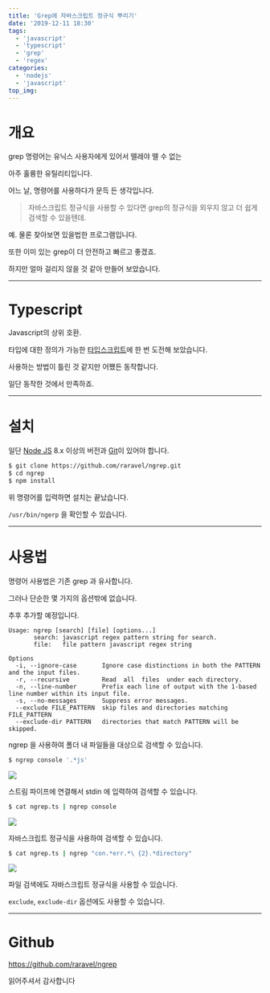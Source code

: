 ```yaml
---
title: 'Grep에 자바스크립트 정규식 뿌리기'
date: '2019-12-11 18:30'
tags:
  - 'javascript'
  - 'typescript'
  - 'grep'
  - 'regex'
categories:
  - 'nodejs'
  - 'javascript'
top_img: 
---
```


# 개요

grep 명령어는 유닉스 사용자에게 있어서 뗄레야 뗄 수 없는

아주 훌륭한 유틸리티입니다.

어느 날, 명령어를 사용하다가 문득 든 생각입니다.

> 자바스크립트 정규식을 사용할 수 있다면 grep의 정규식을 외우지 않고 더 쉽게 검색할 수 있을텐데.

예. 물론 찾아보면 있을법한 프로그램입니다.

또한 이미 있는 grep이 더 안전하고 빠르고 좋겠죠.

하지만 얼마 걸리지 않을 것 같아 만들어 보았습니다.


---


# Typescript


Javascript의 상위 호환.

타입에 대한 정의가 가능한 [타입스크립트](https://www.typescriptlang.org/)에 한 번 도전해 보았습니다.

사용하는 방법이 틀린 것 같지만 어쨌든 동작합니다.

일단 동작한 것에서 만족하죠.


---


# 설치


일단 [Node JS](https://nodejs.org/) 8.x 이상의 버전과 [Git](https://git-scm.com/)이 있어야 합니다.


```bash
$ git clone https://github.com/raravel/ngrep.git
$ cd ngrep
$ npm install
```

위 명령어를 입력하면 설치는 끝났습니다.

`/usr/bin/ngerp` 을 확인할 수 있습니다.

---


# 사용법


명령어 사용법은 기존 grep 과 유사합니다.

그러나 단순한 몇 가지의 옵션밖에 없습니다.

추후 추가할 예정입니다.



```
Usage: ngrep [search] [file] [options...]
       search: javascript regex pattern string for search.
       file:   file pattern javascript regex string

Options
  -i, --ignore-case       Ignore case distinctions in both the PATTERN and the input files.
  -r, --recursive         Read  all  files  under each directory.
  -n, --line-number       Prefix each line of output with the 1-based line number within its input file.
  -s, --no-messages       Suppress error messages.
  --exclude FILE_PATTERN  skip files and directories matching FILE_PATTERN
  --exclude-dir PATTERN   directories that match PATTERN will be skipped.
```


ngrep 을 사용하여 폴더 내 파일들을 대상으로 검색할 수 있습니다.


```bash
$ ngrep console '.*js'
```



![](https://user-images.githubusercontent.com/28672888/178387751-b0251d4c-eeb2-4322-ab7d-c84aeb470b99.gif)


스트림 파이프에 연결해서 stdin 에 입력하여 검색할 수 있습니다.



```bash
$ cat ngrep.ts | ngrep console
```


![](https://user-images.githubusercontent.com/28672888/178387793-60ffe162-bfc0-40b4-9537-5a5491222144.gif)



자바스크립트 정규식을 사용하여 검색할 수 있습니다.

```bash
$ cat ngrep.ts | ngrep "con.*err.*\ {2}.*directory"
```



![](https://user-images.githubusercontent.com/28672888/178387856-586b2d50-e8e8-4d48-aa2a-2b44f5b3e73c.gif)


파일 검색에도 자바스크립트 정규식을 사용할 수 있습니다.

`exclude`, `exclude-dir` 옵션에도 사용할 수 있습니다.


---


# Github

https://github.com/raravel/ngrep


읽어주셔서 감사합니다



